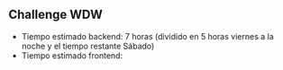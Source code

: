 ## Challenge WDW

- Tiempo estimado backend: 7 horas (dividido en 5 horas viernes a la noche y el tiempo restante Sábado)
- Tiempo estimado frontend: 